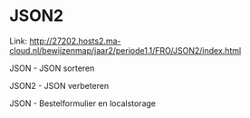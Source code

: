 # JSON2

Link: http://27202.hosts2.ma-cloud.nl/bewijzenmap/jaar2/periode1.1/FRO/JSON2/index.html

JSON - JSON sorteren

JSON2 - JSON verbeteren

JSON - Bestelformulier en localstorage

